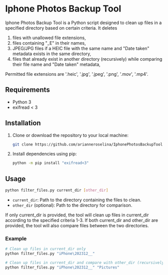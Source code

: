 # Iphone Photos Backup Tool

Iphone Photos Backup Tool is a Python script designed to clean up files in a specified directory based on certain criteria.
It deletes
1. files with unallowed file extensions,
2. files containing "_E" in their names,
3. JPEG/JPG files if a HEIC file with the same name and "Date taken" metadata exists in the same directory,
4. files that already exist in another directory (recursively) while comparing their file name and "Date taken" metadata,

Permitted file extensions are '.heic', '.jpg', '.jpeg', '.png', '.mov', '.mp4'.

## Requirements
- Python 3
- exifread < 3

## Installation

1. Clone or download the repository to your local machine:

    ```bash
    git clone https://github.com/arianneroselina/IphonePhotosBackupTool.git
    ```

2. Install dependencies using pip:

    ```bash
    python -m pip install "exifread<3"
    ```

## Usage

```bash
python filter_files.py current_dir [other_dir]
```

- `current_dir`: Path to the directory containing the files to clean.
- `other_dir` (optional): Path to the directory for comparison.

If only current_dir is provided, the tool will clean up files in current_dir according to the specified criteria 1-3.
If both current_dir and other_dir are provided, the tool will also compare files between the two directories.

### Example

```bash
# Clean up files in current_dir only
python filter_files.py "iPhone\202312__"

# Clean up files in current_dir and compare with other_dir (recursively)
python filter_files.py "iPhone\202312__" "Pictures"
```
